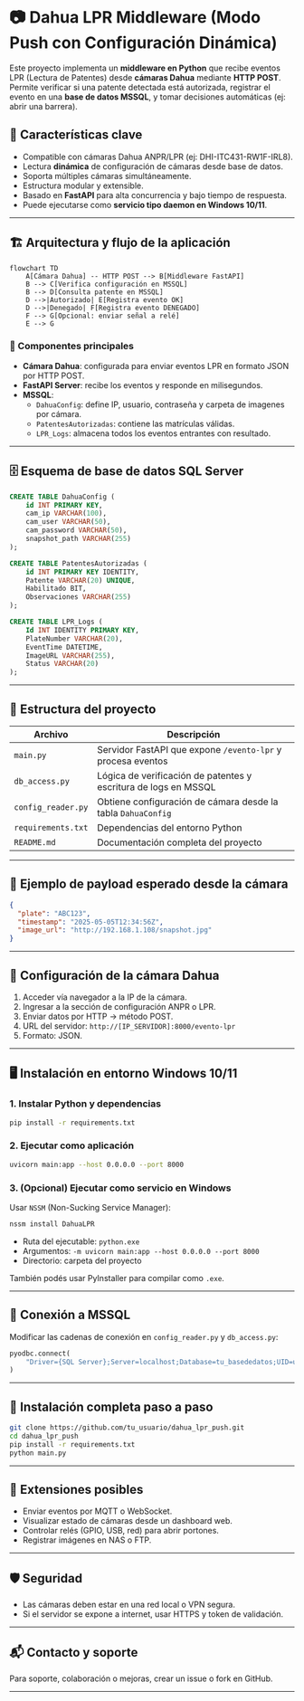 
# 📷 Dahua LPR Middleware (Modo Push con Configuración Dinámica)

Este proyecto implementa un **middleware en Python** que recibe eventos LPR (Lectura de Patentes) desde **cámaras Dahua** mediante **HTTP POST**. Permite verificar si una patente detectada está autorizada, registrar el evento en una **base de datos MSSQL**, y tomar decisiones automáticas (ej: abrir una barrera).

## 🚀 Características clave

- Compatible con cámaras Dahua ANPR/LPR (ej: DHI-ITC431-RW1F-IRL8).
- Lectura **dinámica** de configuración de cámaras desde base de datos.
- Soporta múltiples cámaras simultáneamente.
- Estructura modular y extensible.
- Basado en **FastAPI** para alta concurrencia y bajo tiempo de respuesta.
- Puede ejecutarse como **servicio tipo daemon en Windows 10/11**.

---

## 🏗️ Arquitectura y flujo de la aplicación

```mermaid
flowchart TD
    A[Cámara Dahua] -- HTTP POST --> B[Middleware FastAPI]
    B --> C[Verifica configuración en MSSQL]
    B --> D[Consulta patente en MSSQL]
    D -->|Autorizado| E[Registra evento OK]
    D -->|Denegado| F[Registra evento DENEGADO]
    F --> G[Opcional: enviar señal a relé]
    E --> G
```

### 🔧 Componentes principales

- **Cámara Dahua**: configurada para enviar eventos LPR en formato JSON por HTTP POST.
- **FastAPI Server**: recibe los eventos y responde en milisegundos.
- **MSSQL**:
  - `DahuaConfig`: define IP, usuario, contraseña y carpeta de imagenes por cámara.
  - `PatentesAutorizadas`: contiene las matrículas válidas.
  - `LPR_Logs`: almacena todos los eventos entrantes con resultado.

---

## 🗄️ Esquema de base de datos SQL Server

```sql
CREATE TABLE DahuaConfig (
    id INT PRIMARY KEY,
    cam_ip VARCHAR(100),
    cam_user VARCHAR(50),
    cam_password VARCHAR(50),
    snapshot_path VARCHAR(255)
);

CREATE TABLE PatentesAutorizadas (
    id INT PRIMARY KEY IDENTITY,
    Patente VARCHAR(20) UNIQUE,
    Habilitado BIT,
    Observaciones VARCHAR(255)
);

CREATE TABLE LPR_Logs (
    Id INT IDENTITY PRIMARY KEY,
    PlateNumber VARCHAR(20),
    EventTime DATETIME,
    ImageURL VARCHAR(255),
    Status VARCHAR(20)
);
```

---

## 📂 Estructura del proyecto

| Archivo               | Descripción                                                                 |
|------------------------|-----------------------------------------------------------------------------|
| `main.py`              | Servidor FastAPI que expone `/evento-lpr` y procesa eventos                |
| `db_access.py`         | Lógica de verificación de patentes y escritura de logs en MSSQL            |
| `config_reader.py`     | Obtiene configuración de cámara desde la tabla `DahuaConfig`               |
| `requirements.txt`     | Dependencias del entorno Python                                             |
| `README.md`            | Documentación completa del proyecto                                         |

---

## 🧪 Ejemplo de payload esperado desde la cámara

```json
{
  "plate": "ABC123",
  "timestamp": "2025-05-05T12:34:56Z",
  "image_url": "http://192.168.1.108/snapshot.jpg"
}
```

---

## 🔌 Configuración de la cámara Dahua

1. Acceder vía navegador a la IP de la cámara.
2. Ingresar a la sección de configuración ANPR o LPR.
3. Enviar datos por HTTP → método POST.
4. URL del servidor: `http://[IP_SERVIDOR]:8000/evento-lpr`
5. Formato: JSON.

---

## 🖥️ Instalación en entorno Windows 10/11

### 1. Instalar Python y dependencias

```bash
pip install -r requirements.txt
```

### 2. Ejecutar como aplicación

```bash
uvicorn main:app --host 0.0.0.0 --port 8000
```

### 3. (Opcional) Ejecutar como servicio en Windows

Usar `NSSM` (Non-Sucking Service Manager):

```bash
nssm install DahuaLPR
```

- Ruta del ejecutable: `python.exe`
- Argumentos: `-m uvicorn main:app --host 0.0.0.0 --port 8000`
- Directorio: carpeta del proyecto

También podés usar PyInstaller para compilar como `.exe`.

---

## 💾 Conexión a MSSQL

Modificar las cadenas de conexión en `config_reader.py` y `db_access.py`:

```python
pyodbc.connect(
    "Driver={SQL Server};Server=localhost;Database=tu_basededatos;UID=usuario;PWD=clave;"
)
```

---

## 🧩 Instalación completa paso a paso

```bash
git clone https://github.com/tu_usuario/dahua_lpr_push.git
cd dahua_lpr_push
pip install -r requirements.txt
python main.py
```

---

## 🔄 Extensiones posibles

- Enviar eventos por MQTT o WebSocket.
- Visualizar estado de cámaras desde un dashboard web.
- Controlar relés (GPIO, USB, red) para abrir portones.
- Registrar imágenes en NAS o FTP.

---

## 🛡️ Seguridad

- Las cámaras deben estar en una red local o VPN segura.
- Si el servidor se expone a internet, usar HTTPS y token de validación.

---

## 📬 Contacto y soporte

Para soporte, colaboración o mejoras, crear un issue o fork en GitHub.

---

